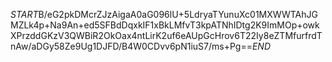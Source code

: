$START$B/eG2pkDMcrZJzAigaA0aG096lU+5LdryaTYunuXc01MXWWTAhJGMZLk4p+Na9An+ed5SFBdDqxkIF1xBkLMfvT3kpATNhIDtg2K9ImMOp+owkXPrzddGKzV3QWBiR2OkOax4ntLirK2uf6eAUpGcHrov6T22Iy8eZTMfurfrdTnAw/aDGy58Ze9Ug1DJFD/B4W0CDvv6pN1iuS7/ms+Pg==$END$
